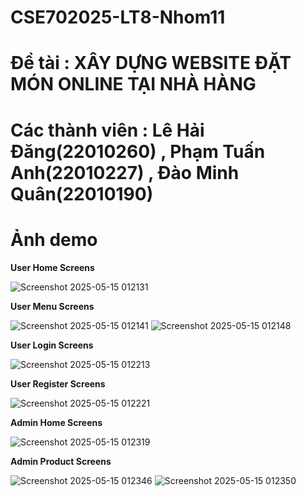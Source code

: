 # CSE702025-LT8-Nhom11
# Đề tài : XÂY DỰNG WEBSITE ĐẶT MÓN ONLINE TẠI NHÀ HÀNG
# Các thành viên : Lê Hải Đăng(22010260) , Phạm Tuấn Anh(22010227) , Đào Minh Quân(22010190)
# Ảnh demo
**User Home Screens**

![Screenshot 2025-05-15 012131](https://github.com/user-attachments/assets/a3f3061e-54c3-4f8e-bd9e-37bfca336bd4)

**User Menu Screens**

![Screenshot 2025-05-15 012141](https://github.com/user-attachments/assets/ebb2b8b5-c6e0-4831-9266-72abf2e26c38)
![Screenshot 2025-05-15 012148](https://github.com/user-attachments/assets/6e704533-dbdf-4b5c-918c-872889571391)

**User Login Screens**

![Screenshot 2025-05-15 012213](https://github.com/user-attachments/assets/c08321f3-f86e-4c1f-afab-d1715fcfebaa)

**User Register Screens**

![Screenshot 2025-05-15 012221](https://github.com/user-attachments/assets/2a37f813-5276-4e40-a138-583202b21158)

**Admin Home Screens**

![Screenshot 2025-05-15 012319](https://github.com/user-attachments/assets/60989a75-76eb-4bb4-a610-6d02a56aefa0)

**Admin Product Screens**

![Screenshot 2025-05-15 012346](https://github.com/user-attachments/assets/dc187dba-70fc-4e52-95ce-9ff72a17ebcd)
![Screenshot 2025-05-15 012350](https://github.com/user-attachments/assets/d979808a-a133-428b-ab30-2faa0c8e73cf)
